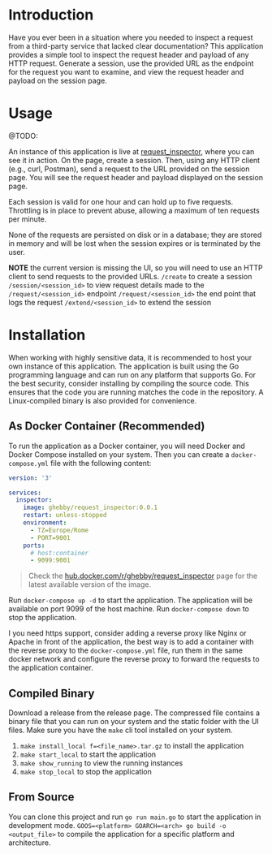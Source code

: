 # Introduction

Have you ever been in a situation where you needed to inspect a request from a third-party service that lacked clear documentation? This application provides a simple tool to inspect the request header and payload of any HTTP request. Generate a session, use the provided URL as the endpoint for the request you want to examine, and view the request header and payload on the session page.

# Usage
@TODO: 

An instance of this application is live at [request_inspector](http://request_inspector.ga-dns.com/), where you can see it in action. On the page, create a session. Then, using any HTTP client (e.g., curl, Postman), send a request to the URL provided on the session page. You will see the request header and payload displayed on the session page.

Each session is valid for one hour and can hold up to five requests. Throttling is in place to prevent abuse, allowing a maximum of ten requests per minute. 

None of the requests are persisted on disk or in a database; they are stored in memory and will be lost when the session expires or is terminated by the user.

**NOTE** 
the current version is missing the UI, so you will need to use an HTTP client to send requests to the provided URLs.
`/create` to create a session
`/session/<session_id>` to view request details made to the `/request/<session_id>` endpoint
`/request/<session_id>` the end point that logs the request
`/extend/<session_id>` to extend the session

# Installation 
When working with highly sensitive data, it is recommended to host your own instance of this application. The application is built using the Go programming language and can run on any platform that supports Go. For the best security, consider installing by compiling the source code. This ensures that the code you are running matches the code in the repository. A Linux-compiled binary is also provided for convenience.

## As Docker Container (Recommended)

To run the application as a Docker container, you will need Docker and Docker Compose installed on your system.
Then you can create a `docker-compose.yml` file with the following content:

```yaml
version: '3'

services:
  inspector:
    image: ghebby/request_inspector:0.0.1
    restart: unless-stopped  
    environment:
      - TZ=Europe/Rome
      - PORT=9001
    ports:
      # host:container
      - 9099:9001
```

> Check the [hub.docker.com/r/ghebby/request_inspector](https://hub.docker.com/r/ghebby/request_inspector) page for the latest available version of the image.

Run `docker-compose up -d` to start the application. The application will be available on port 9099 of the host machine.
Run `docker-compose down` to stop the application.

I you need https support, consider adding a reverse proxy like Nginx or Apache in front of the application, the best way is to add a container with the reverse proxy to the `docker-compose.yml` file, run them in the same docker network and configure the reverse proxy to forward the requests to the application container.

## Compiled Binary

Download a release from the release page. The compressed file contains a binary file that you can run on your system and the static folder with the UI files.
Make sure you have the `make` cli tool installed on your system.
1.  `make install_local f=<file_name>.tar.gz` to install the application
2.  `make start_local` to start the application
3.  `make show_running` to view the running instances 
4.  `make stop_local` to stop the application

## From Source 

You can clone this project and run `go run main.go` to start the application in development mode.
`GOOS=<platform> GOARCH=<arch> go build -o <output_file>` to compile the application for a specific platform and architecture.

